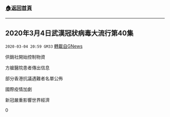 ###  [:house:返回首頁](https://github.com/ourhimalayas/txt)
---

## 2020年3月4日武漢冠狀病毒大流行第40集
`2020-03-04 20:59 GM33` [轉載自GNews](https://gnews.org/zh-hant/131151/)

供銷社開始控制物資

方艙醫院患者傳出信息

部分香港抗議遇難者名單公佈

國際疫情加劇

新冠嚴重影響世界經濟

0
